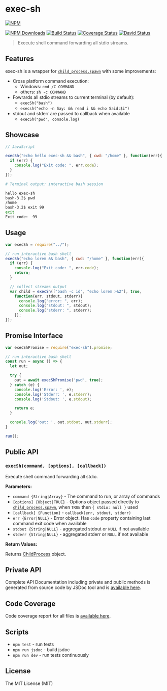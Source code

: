# exec-sh

[![NPM](https://nodei.co/npm/exec-sh.png)](https://nodei.co/npm/exec-sh/)

[![NPM Downloads](https://img.shields.io/npm/dm/exec-sh.svg)](https://www.npmjs.com/package/exec-sh)
[![Build Status](https://travis-ci.org/tsertkov/exec-sh.svg?branch=master)](https://travis-ci.org/tsertkov/exec-sh)
[![Coverage Status](https://img.shields.io/coveralls/tsertkov/exec-sh.svg)](https://coveralls.io/r/tsertkov/exec-sh?branch=master)
[![David Status](https://david-dm.org/tsertkov/exec-sh.png)](https://david-dm.org/tsertkov/exec-sh)

> Execute shell command forwarding all stdio streams.

## Features

exec-sh is a wrapper for [`child_process.spawn`](http://nodejs.org/api/child_process.html#child_process_child_process_spawn_command_args_options) with some improvements:

- Cross platform command execution:
  - Windows: `cmd /C COMMAND`
  - others: `sh -c COMMAND`
- Fowrards all stdio streams to current terminal (by default):
  - `execSh("bash")`
  - `execsh("echo -n Say: && read i && echo Said:$i")`
- stdout and stderr are passed to callback when available
  - `execSh("pwd", console.log)`

## Showcase
```javascript
// JavaScript

execSh("echo hello exec-sh && bash", { cwd: "/home" }, function(err){
  if (err) {
    console.log("Exit code: ", err.code);
  }
});
```

```sh
# Terminal output: interactive bash session

hello exec-sh
bash-3.2$ pwd
/home
bash-3.2$ exit 99
exit
Exit code:  99
```

## Usage

```javascript
var execSh = require("../");

// run interactive bash shell
execSh("echo lorem && bash", { cwd: "/home" }, function(err){
  if (err) {
    console.log("Exit code: ", err.code);
    return;
  }

  // collect streams output
  var child = execSh(["bash -c id", "echo lorem >&2"], true,
    function(err, stdout, stderr){
      console.log("error: ", err);
      console.log("stdout: ", stdout);
      console.log("stderr: ", stderr);
    });
});
```

## Promise Interface

```javascript
var execShPromise = require("exec-sh").promise;

// run interactive bash shell
const run = async () => {
  let out;

  try {
    out = await execShPromise('pwd', true);
  } catch (e) {
    console.log('Error: ', e);
    console.log('Stderr: ', e.stderr);
    console.log('Stdout: ', e.stdout);

    return e;
  }

  console.log('out: ', out.stdout, out.stderr);
}

run();
```

## Public API

### `execSh(command, [options], [callback])`

Execute shell command forwarding all stdio.

**Parameters:**

- `command {String|Array}` - The command to run, or array of commands
- `[options] {Object|TRUE}` - Options object passed directly to [`child_process.spawn`](http://nodejs.org/api/child_process.html#child_process_child_process_spawn_command_args_options), when `TRUE` then `{ stdio: null }` used
- `[callback] {Function}` - `callback(err, stdout, stderr)`
 - `err {Error|NULL}` - Error object. Has `code` property containing last command exit code when available
 - `stdout {String|NULL}` - aggregated stdout or `NULL` if not available
 - `stderr {String|NULL}` - aggregated stderr or `NULL` if not available

**Return Values:**

Returns [ChildProcess](http://nodejs.org/api/child_process.html#child_process_class_childprocess) object.

## Private API
Complete API Documentation including private and public methods is generated from source code by JSDoc tool and is [available here](https://s3.eu-central-1.amazonaws.com/tsertkov-artifacts/exec-sh/master/jsdoc/index.html).

## Code Coverage
Code coverage report for all files is [available here](https://s3.eu-central-1.amazonaws.com/tsertkov-artifacts/exec-sh/master/coverage/index.html).

## Scripts

- `npm test` - run tests
- `npm run jsdoc` - build jsdoc
- `npm run dev` - run tests continuously

## License

The MIT License (MIT)
